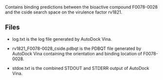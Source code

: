 Contains binding predictions between the bioactive compound F0078-0028 and the cside search space on the virulence factor rv1821.

## Files

- log.txt is the log file generated by AutoDock Vina.

- rv1821_F0078-0028_cside.pdbqt is the PDBQT file generated by AutoDock Vina containing the orientation and binding location of F0078-0028.

- stdoe.txt is the combined STDOUT and STDERR output of AutoDock Vina.


